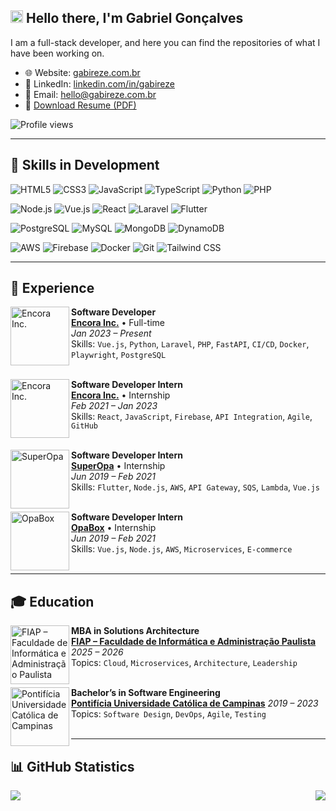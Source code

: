 ## <img src="https://media.giphy.com/media/hvRJCLFzcasrR4ia7z/giphy.gif" width="20" height="20" /> Hello there, I'm **Gabriel Gonçalves**

I am a full-stack developer, and here you can find the repositories of what I have been working on.  
- 🌐 Website: [gabireze.com.br](https://gabireze.com.br)  
- 💼 LinkedIn: [linkedin.com/in/gabireze](https://www.linkedin.com/in/gabireze)  
- 📧 Email: [hello@gabireze.com.br](mailto:hello@gabireze.com.br)  
- 📄 [Download Resume (PDF)](https://gabireze.com.br/assets/pdf/resume.pdf)

![Profile views](https://komarev.com/ghpvc/?username=gabireze&label=Profile%20views&color=blue&style=for-the-badge)

---

## 🚀 Skills in Development

![HTML5](https://img.shields.io/badge/HTML5-E34F26?style=for-the-badge&logo=html5&logoColor=white)
![CSS3](https://img.shields.io/badge/CSS3-1572B6?style=for-the-badge&logo=css3&logoColor=white)
![JavaScript](https://img.shields.io/badge/JavaScript-323330?style=for-the-badge&logo=javascript&logoColor=F7DF1E)
![TypeScript](https://img.shields.io/badge/TypeScript-3178C6?style=for-the-badge&logo=typescript&logoColor=white)
![Python](https://img.shields.io/badge/Python-14354C?style=for-the-badge&logo=python&logoColor=white)
![PHP](https://img.shields.io/badge/PHP-777BB4?style=for-the-badge&logo=php&logoColor=white)

![Node.js](https://img.shields.io/badge/Node.js-43853D?style=for-the-badge&logo=node.js&logoColor=white)
![Vue.js](https://img.shields.io/badge/Vue.js-35495E?style=for-the-badge&logo=vue.js&logoColor=4FC08D)
![React](https://img.shields.io/badge/React-20232A?style=for-the-badge&logo=react&logoColor=61DAFB)
![Laravel](https://img.shields.io/badge/Laravel-FF2D20?style=for-the-badge&logo=laravel&logoColor=white)
![Flutter](https://img.shields.io/badge/Flutter-02569B?style=for-the-badge&logo=flutter&logoColor=white)

![PostgreSQL](https://img.shields.io/badge/PostgreSQL-316192?style=for-the-badge&logo=postgresql&logoColor=white)
![MySQL](https://img.shields.io/badge/MySQL-00000F?style=for-the-badge&logo=mysql&logoColor=white)
![MongoDB](https://img.shields.io/badge/MongoDB-4EA94B?style=for-the-badge&logo=mongodb&logoColor=white)
![DynamoDB](https://img.shields.io/badge/DynamoDB-4053D6?style=for-the-badge&logo=amazon-dynamodb&logoColor=white)

![AWS](https://img.shields.io/badge/AWS-232F3E?style=for-the-badge&logo=amazon-aws&logoColor=white)
![Firebase](https://img.shields.io/badge/Firebase-FFCA28?style=for-the-badge&logo=firebase&logoColor=black)
![Docker](https://img.shields.io/badge/Docker-2496ED?style=for-the-badge&logo=docker&logoColor=white)
![Git](https://img.shields.io/badge/Git-E34F26?style=for-the-badge&logo=git&logoColor=white)
![Tailwind CSS](https://img.shields.io/badge/Tailwind_CSS-38B2AC?style=for-the-badge&logo=tailwind-css&logoColor=white)

---

## 🧠 Experience

[<img align="left" height="94px" width="94px" alt="Encora Inc." src="https://gabireze.com.br/assets/img/logos/encorainc_logo.jpg"/>](https://www.linkedin.com/company/encorainc/)

**Software Developer** \
[**Encora Inc.**](https://www.linkedin.com/company/encorainc/) • Full-time  
*Jan 2023 – Present*  
Skills: `Vue.js`, `Python`, `Laravel`, `PHP`, `FastAPI`, `CI/CD`, `Docker`, `Playwright`, `PostgreSQL`  
<br/>

[<img align="left" height="94px" width="94px" alt="Encora Inc." src="https://gabireze.com.br/assets/img/logos/encorainc_logo.jpg"/>](https://www.linkedin.com/company/encorainc/)

**Software Developer Intern** \
[**Encora Inc.**](https://www.linkedin.com/company/encorainc/) • Internship  
*Feb 2021 – Jan 2023*  
Skills: `React`, `JavaScript`, `Firebase`, `API Integration`, `Agile`, `GitHub`  
<br/>

[<img align="left" height="94px" width="94px" alt="SuperOpa" src="https://gabireze.com.br/assets/img/logos/superopa_logo.jpg"/>](https://www.linkedin.com/company/superopabrasil/)

**Software Developer Intern** \
[**SuperOpa**](https://www.linkedin.com/company/superopabrasil/) • Internship  
*Jun 2019 – Feb 2021*  
Skills: `Flutter`, `Node.js`, `AWS`, `API Gateway`, `SQS`, `Lambda`, `Vue.js`  
<br/>

[<img align="left" height="94px" width="94px" alt="OpaBox" src="https://gabireze.com.br/assets/img/logos/opa_tech_logo.jpg"/>](https://www.linkedin.com/company/opa-tech/)

**Software Developer Intern** \
[**OpaBox**](https://www.linkedin.com/company/opa-tech/) • Internship  
*Jun 2019 – Feb 2021*  
Skills: `Vue.js`, `Node.js`, `AWS`, `Microservices`, `E-commerce`  
<br/>

---

## 🎓 Education

[<img align="left" height="94px" width="94px" alt="FIAP – Faculdade de Informática e Administração Paulista" src="https://gabireze.com.br/assets/img/logos/fiap_logo.png"/>](https://www.linkedin.com/school/fiap/)

**MBA in Solutions Architecture** \
[**FIAP – Faculdade de Informática e Administração Paulista**](https://www.linkedin.com/school/puccampinas/)
*2025 – 2026*  
Topics: `Cloud`, `Microservices`, `Architecture`, `Leadership`  
<br/>

[<img align="left" height="94px" width="94px" alt="Pontifícia Universidade Católica de Campinas" src="https://gabireze.com.br/assets/img/logos/puccampinas_logo.jpg"/>](https://www.linkedin.com/school/puccampinas/)

**Bachelor’s in Software Engineering** \
[**Pontifícia Universidade Católica de Campinas**](https://www.linkedin.com/school/puccampinas/)
*2019 – 2023*  
Topics: `Software Design`, `DevOps`, `Agile`, `Testing`  
<br/>

---

## 📊 GitHub Statistics

<img align="left" src="https://github-readme-stats.vercel.app/api?username=gabireze&show_icons=true&theme=radical" />
<img align="right" src="https://github-readme-stats.vercel.app/api/top-langs/?username=gabireze&layout=compact&theme=radical" />
